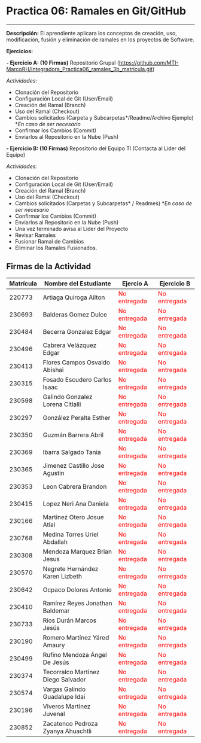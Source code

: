 
# Practica 06: Ramales en Git/GitHub
---------------------------------------------------------------------
**Descripción:** El aprendiente aplicara los conceptos de creación, uso, modificación, fusión y eliminación de ramales en los proyectos de Software. 

**Ejercicios:**

**- Ejercicio A: (10 Firmas)** Repositorio Grupal (https://github.com/MTI-MarcoRH/Integradora_Practica06_ramales_3b_matricula.git)

*Actividades*:
- Clonación del Repositorio
- Configuración Local de Git (User/Email) 
- Creación del Ramal (Branch)
- Uso del Ramal (Checkout)
- Cambios solicitados (Carpeta y Subcarpetas*/Readme/Archivo Ejemplo)  **En caso de ser necesario*
- Confirmar los Cambios (Commit)
- Enviarlos al Repositorio en la Nube (Push)

**- Ejercicio B: (10 Firmas)** Repositorio del Equipo Tl (Contacta al Líder del Equipo) 

*Actividades:*
- Clonación del Repositorio
- Configuración Local de Git (User/Email) 
- Creación del Ramal (Branch)
- Uso del Ramal (Checkout)
- Cambios solicitados (Carpetas y Subcarpetas* / Readmes)           **En caso de ser necesario*
- Confirmar los Cambios (Commit)
-  Enviarlos al Repositorio en la Nube (Push)
- Una vez terminado avisa al Lider del Proyecto
- Revisar Ramales
- Fusionar Ramal de Cambios
- Eliminar los Ramales Fusionados.

## Firmas de la Actividad

|Matrícula|Nombre del Estudiante| Ejercio A |Ejercicio B|
|---|---|---|---|
|220773|Artiaga Quiroga Ailton| <span style="color:red"> No entregada </span>|<span style="color:red"> No entregada </span>|
|230693|Balderas Gomez Dulce|<span style="color:red"> No entregada </span>|<span style="color:red"> No entregada </span>|
|230484|Becerra Gonzalez Edgar|<span style="color:red"> No entregada </span>|<span style="color:red"> No entregada </span>|
|230496|Cabrera Velázquez Edgar|<span style="color:red"> No entregada </span>|<span style="color:red"> No entregada </span>|
|230413|Flores Campos Osvaldo Abishai|<span style="color:red"> No entregada </span>|<span style="color:red"> No entregada </span>|	
|230315|Fosado Escudero Carlos Isaac|<span style="color:red"> No entregada </span>|<span style="color:red"> No entregada </span>|	
|230598|Galindo Gonzalez Lorena Citlalli|<span style="color:red"> No entregada </span>|<span style="color:red"> No entregada </span>|
|230297|González Peralta Esther|<span style="color:red"> No entregada </span>|<span style="color:red"> No entregada </span>|	
|230350|Guzmán Barrera Abril|<span style="color:red"> No entregada </span>|<span style="color:red"> No entregada </span>|
|230369|Ibarra Salgado Tania|<span style="color:red"> No entregada </span>|<span style="color:red"> No entregada </span>|
|230365|Jimenez Castillo Jose Agustin|<span style="color:red"> No entregada </span>|<span style="color:red"> No entregada </span>|
|230353|Leon Cabrera Brandon|<span style="color:red"> No entregada </span>|<span style="color:red"> No entregada </span>|
|230415|Lopez Neri Ana Daniela|<span style="color:red"> No entregada </span>|<span style="color:red"> No entregada </span>|
|230166|Martinez Otero Josue Atlai|<span style="color:red"> No entregada </span>|<span style="color:red"> No entregada </span>|
|230768|Medina Torres Uriel Abdallah|<span style="color:red"> No entregada </span>|<span style="color:red"> No entregada </span>|
|230308|Mendoza Marquez Brian Jesus|<span style="color:red"> No entregada </span>|<span style="color:red"> No entregada </span>|	
|230570|Negrete Hernández Karen Lizbeth|<span style="color:red"> No entregada </span>|<span style="color:red"> No entregada </span>|
|230642|Ocpaco Dolores Antonio|<span style="color:red"> No entregada </span>|<span style="color:red"> No entregada </span>|
|230410|Ramírez Reyes Jonathan Baldemar|<span style="color:red"> No entregada </span>|<span style="color:red"> No entregada </span>|
|230733|Ríos Durán Marcos Jesús|<span style="color:red"> No entregada </span>|<span style="color:red"> No entregada </span>|	
|230190|Romero Martínez Yáred Amaury|<span style="color:red"> No entregada </span>|<span style="color:red"> No entregada </span>|
|230499|Rufino Mendoza Ángel De Jesús|<span style="color:red"> No entregada </span>|<span style="color:red"> No entregada </span>|
|230374|Tecorralco Martinez Diego Salvador|<span style="color:red"> No entregada </span>|<span style="color:red"> No entregada </span>|
|230574|Vargas Galindo Guadalupe Idai|<span style="color:red"> No entregada </span>|<span style="color:red"> No entregada </span>|	
|230196|Viveros Martinez Juvenal|<span style="color:red"> No entregada </span>|<span style="color:red"> No entregada </span>|
|230852|Zacatenco Pedroza Zyanya Ahuachtli|<span style="color:red"> No entregada </span>|<span style="color:red"> No entregada </span>|
